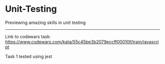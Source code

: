 # Unit-Testing
Previewing amazing skills in unit testing

---

Link to codewars task: https://www.codewars.com/kata/55c45be3b2079eccff00010f/train/javascript

Task 1 tested using jest
